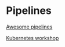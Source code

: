 # Pipelines

[Awesome pipelines](https://github.com/pditommaso/awesome-pipeline)

[Kubernetes workshop](https://github.com/eon01/kubernetes-workshop)
